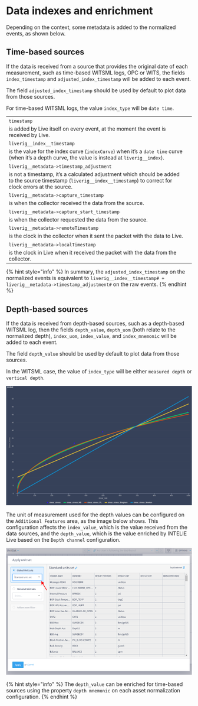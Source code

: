 # Data indexes and enrichment

Depending on the context, some metadata is added to the normalized events, as shown below.

## Time-based sources

If the data is received from a source that provides the original date of each measurement, such as time-based WITSML logs, OPC or WITS, the fields `index_timestamp` and `adjusted_index_timestamp` will be added to each event.

The field `adjusted_index_timestamp` should be used by default to plot data from those sources.

For time-based WITSML logs, the value `index_type` will be `date time`.

|                                                                                                                                                                         |   |
| ----------------------------------------------------------------------------------------------------------------------------------------------------------------------- | - |
| `timestamp`                                                                                                                                                             |   |
| is added by Live itself on every event, at the moment the event is received by Live.                                                                                    |   |
| `liverig__index__timestamp`                                                                                                                                             |   |
| is the value for the index curve (`indexCurve`) when it’s a `date time` curve (when it’s a depth curve, the value is instead at `liverig__index`).                      |   |
| `liverig__metadata->timestamp_adjustment`                                                                                                                               |   |
| is not a timestamp, it’s a calculated adjustment which should be added to the source timestamp (`liverig__index__timestamp`) to correct for clock errors at the source. |   |
| `liverig__metadata->capture_timestamp`                                                                                                                                  |   |
| is when the collector received the data from the source.                                                                                                                |   |
| `liverig__metadata->capture_start_timestamp`                                                                                                                            |   |
| is when the collector requested the data from the source.                                                                                                               |   |
| `liverig__metadata->remoteTimestamp`                                                                                                                                    |   |
| is the clock in the collector when it sent the packet with the data to Live.                                                                                            |   |
| `liverig__metadata->localTimestamp`                                                                                                                                     |   |
| is the clock in Live when it received the packet with the data from the collector.                                                                                      |   |

{% hint style="info" %}
In summary, the `adjusted_index_timestamp` on the normalized events is equivalent to `liverig__index__timestamp# + liverig__metadata->timestamp_adjustment#` on the raw events.
{% endhint %}

## Depth-based sources

If the data is received from depth-based sources, such as a depth-based WITSML log, then the fields `depth_value`, `depth_uom` (both relate to the normalized depth), `index_uom`, `index_value`, and `index_mnemonic` will be added to each event.

The field `depth_value` should be used by default to plot data from those sources.

In the WITSML case, the value of `index_type` will be either `measured depth` or `vertical depth`.

![Example of data normalized from a depth-based WITSML log](<../../.gitbook/assets/image (481).png>)

The unit of measurement used for the depth values can be configured on the `Additional Features` area, as the image below shows. This configuration affects the `index_value`, which is the value received from the data sources, and the `depth_value`, which is the value enriched by INTELIE Live based on the `Depth channel` configuration.

![Example of selection of the depth unit of measurement](<../../.gitbook/assets/image (14).png>)

{% hint style="info" %}
The `depth_value` can be enriched for time-based sources using the property `depth mnemonic` on each asset normalization configuration.
{% endhint %}

